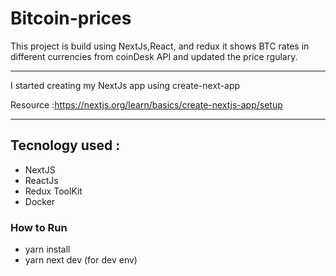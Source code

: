 # Bitcoin-prices

This project is build using NextJs,React, and redux it shows BTC rates in different currencies from coinDesk API and updated the price rgulary.

---

I started creating my NextJs app using create-next-app

Resource :https://nextjs.org/learn/basics/create-nextjs-app/setup

---

## Tecnology used :

- NextJS
- ReactJs
- Redux ToolKit
- Docker

### How to Run

- yarn install
- yarn next dev (for dev env)
